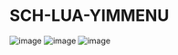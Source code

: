 # SCH-LUA-YIMMENU
![image](https://cdn.discordapp.com/attachments/1123459970806054975/1130339795839746078/image.png)
![image](https://cdn.discordapp.com/attachments/1123459970806054975/1130339796074639410/image.png)
![image](https://cdn.discordapp.com/attachments/1123459970806054975/1130339796313718814/image.png)
